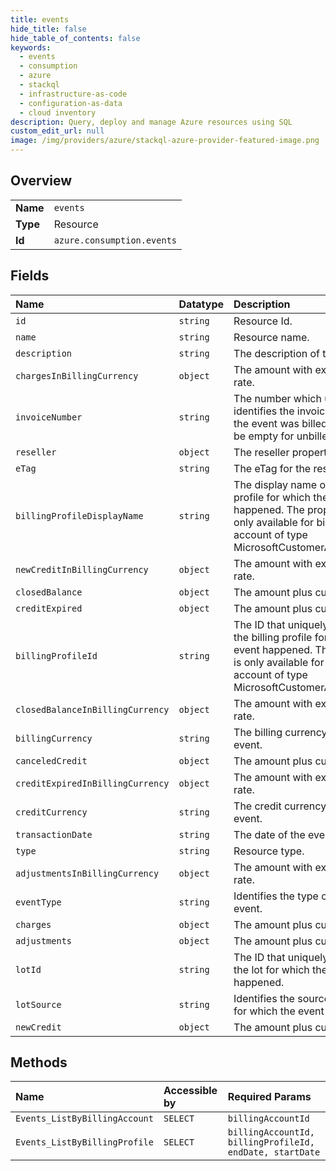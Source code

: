 ```yaml
---
title: events
hide_title: false
hide_table_of_contents: false
keywords:
  - events
  - consumption
  - azure    
  - stackql
  - infrastructure-as-code
  - configuration-as-data
  - cloud inventory
description: Query, deploy and manage Azure resources using SQL
custom_edit_url: null
image: /img/providers/azure/stackql-azure-provider-featured-image.png
---
```

  
    

## Overview
<table><tbody>
<tr><td><b>Name</b></td><td><code>events</code></td></tr>
<tr><td><b>Type</b></td><td>Resource</td></tr>
<tr><td><b>Id</b></td><td><code>azure.consumption.events</code></td></tr>
</tbody></table>

## Fields
| Name | Datatype | Description |
|:-----|:---------|:------------|
| `id` | `string` | Resource Id. |
| `name` | `string` | Resource name. |
| `description` | `string` | The description of the event. |
| `chargesInBillingCurrency` | `object` | The amount with exchange rate. |
| `invoiceNumber` | `string` | The number which uniquely identifies the invoice on which the event was billed. This will be empty for unbilled events. |
| `reseller` | `object` | The reseller properties. |
| `eTag` | `string` | The eTag for the resource. |
| `billingProfileDisplayName` | `string` | The display name of the billing profile for which the event happened. The property is only available for billing account of type MicrosoftCustomerAgreement. |
| `newCreditInBillingCurrency` | `object` | The amount with exchange rate. |
| `closedBalance` | `object` | The amount plus currency . |
| `creditExpired` | `object` | The amount plus currency . |
| `billingProfileId` | `string` | The ID that uniquely identifies the billing profile for which the event happened. The property is only available for billing account of type MicrosoftCustomerAgreement.  |
| `closedBalanceInBillingCurrency` | `object` | The amount with exchange rate. |
| `billingCurrency` | `string` | The billing currency of the event. |
| `canceledCredit` | `object` | The amount plus currency . |
| `creditExpiredInBillingCurrency` | `object` | The amount with exchange rate. |
| `creditCurrency` | `string` | The credit currency of the event. |
| `transactionDate` | `string` | The date of the event. |
| `type` | `string` | Resource type. |
| `adjustmentsInBillingCurrency` | `object` | The amount with exchange rate. |
| `eventType` | `string` | Identifies the type of the event. |
| `charges` | `object` | The amount plus currency . |
| `adjustments` | `object` | The amount plus currency . |
| `lotId` | `string` | The ID that uniquely identifies the lot for which the event happened. |
| `lotSource` | `string` | Identifies the source of the lot for which the event happened.  |
| `newCredit` | `object` | The amount plus currency . |
## Methods
| Name | Accessible by | Required Params |
|:-----|:--------------|:----------------|
| `Events_ListByBillingAccount` | `SELECT` | `billingAccountId` |
| `Events_ListByBillingProfile` | `SELECT` | `billingAccountId, billingProfileId, endDate, startDate` |
